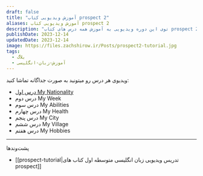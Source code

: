 ```yaml
---
draft: false
title: "آموزش ویدیویی کتاب prospect 2"
aliases: آموزش ویدیویی کتاب prospect 2
description: "توی این دوره ویدیویی به آموزش همه درس های کتاب prospect 2که کتاب رسمی برای مقطع هشتم هستش می پردازم. "
publishDate: 2023-12-14
updatedDate: 2023-12-14
image: https://files.zachshirow.ir/Posts/prospect2-tutorial.jpg
tags:
  - بلاگ
  - آموزش-زبان-انگلیسی
---
```



ویدیوی هر درس رو میتونید به صورت جداگانه تماشا کنید: 

- [درس اول My Nationality](https://aparat.com/v/wEBzZ)
- درس دوم My Week
- درس سوم My Abilities 
- درس چهارم My Health
- درس پنجم My City
- درس ششم My Village
- درس هفتم My Hobbies



---

پشت‌وند‌ها

- [[prospect-tutorial|تدریس ویدیویی زبان انگلیسی متوسطه اول کتاب های prospect]]
